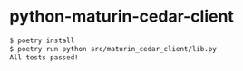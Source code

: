 # python-maturin-cedar-client

```bash
$ poetry install
$ poetry run python src/maturin_cedar_client/lib.py
All tests passed!
```
